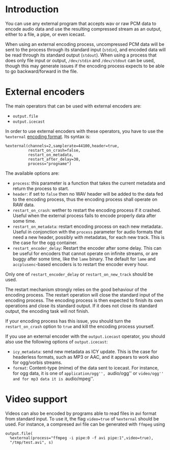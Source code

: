 Introduction
============
You can use any external program that accepts wav or raw PCM data to encode audio data and use the resulting compressed 
stream as an output, either to a file, a pipe, or even icecast.

When using an external encoding process, uncompressed PCM data will be sent to the process through its standard input (`stdin`), and encoded data will be read through its standard output (`stdout`). When using a process that does only file input or output, `/dev/stdin` and `/dev/stdout` can be used, though this may generate issues if the encoding process expects to be able to go backward/forward in the file.

External encoders
=================
The main operators that can be used with external encoders are:

* `output.file`
* `output.icecast`

In order to use external encoders with these operators, you have to use the 
`%external` [encoding format](encoding_formats.html).
Its syntax is:

```
%external(channels=2,samplerate=44100,header=true,
          restart_on_crash=false,
          restart_on_metadata,
          restart_after_delay=30,
          process="progname")
```

The available options are:

* `process`: this parameter is a function that takes the current metadata and return the process to start.
* `header`: if set to `false` then no WAV header will be added to the data fed to the encoding process, thus the encoding process shall operate on RAW data.
* `restart_on_crash`: wether to restart the encoding process if it crashed. Useful when the external process fails to encode properly data after some time.
* `restart_on_metadata`: restart encoding process on each new metadata:. Useful in conjonction with the `process` parameter for audio formats that need a new header, possibly with metadatas, for each new track. This is the case for the ogg container.
* `restart_encoder_delay`: Restart the encoder after some delay. This can be useful for encoders that cannot operate on infinite streams, or are buggy after some time, like the `lame` binary. The default for `lame` and `accplusenc`-based encoders is to restart the encoder every hour.

Only one of `restart_encoder_delay` or `restart_on_new_track` should be used.

The restart mechanism strongly relies on the good behaviour of the encoding process. The restart operation will 
close the standard input of the encoding process. The encoding process is then expected to finish its own operations and
close its standard output. If it does not close its standard output, the encoding task will not finish. 

If your encoding process has this issue, you should turn the `restart_on_crash` option to `true` and kill the encoding
process yourself.

If you use an external encoder with the `output.icecast` operator,
you should also use the following options of `output.icecast`:

* `icy_metadata`: send new metadata as ICY update. This is the case for headerless formats, such as MP3 or AAC, and it appears to work also for ogg/vorbis streams.
* `format`: Content-type (mime) of the data sent to icecast. For instance, for ogg data, it is one of ``application/ogg'', ``audio/ogg'' or ``video/ogg'' and for mp3 data it is ``audio/mpeg''.

Video support
=============
Videos can also be encoded by programs able to read files in avi format from
standard input. To use it, the flag `video=true` of `%external` should be
used. For instance, a compresed avi file can be generated with `ffmpeg` using

```
output.file(
  %external(process="ffmpeg -i pipe:0 -f avi pipe:1",video=true),
  "/tmp/test.avi", s)
```



